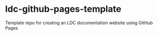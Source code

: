 # ldc-github-pages-template
Template repo for creating an LDC documentation website using GitHub Pages 
